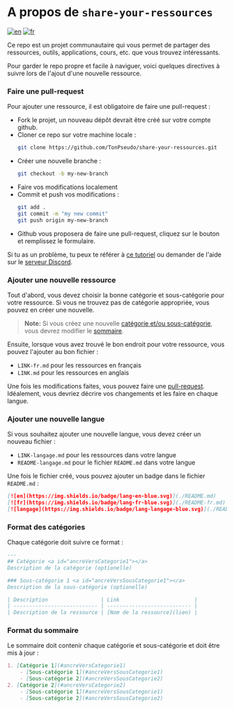 # A propos de `share-your-ressources` 

[![en](https://img.shields.io/badge/lang-en-blue.svg)](./README.md)
[![fr](https://img.shields.io/badge/lang-fr-blue.svg)](./README-fr.md)

Ce repo est un projet communautaire qui vous permet de partager des ressources, outils, applications, cours, etc. que vous trouvez intéressants.

Pour garder le repo propre et facile à naviguer, voici quelques directives à suivre lors de l'ajout d'une nouvelle ressource.

### Faire une pull-request <a id="making-a-pull-request"></a>

Pour ajouter une ressource, il est obligatoire de faire une pull-request :

- Fork le projet, un nouveau dépôt devrait être créé sur votre compte github.
- Cloner ce repo sur votre machine locale :
  ```bash
  git clone https://github.com/TonPseudo/share-your-ressources.git
  ```
- Créer une nouvelle branche :
  ```bash
  git checkout -b my-new-branch
  ```
- Faire vos modifications localement
- Commit et push vos modifications :
  ```bash
  git add .
  git commit -m "my new commit"
  git push origin my-new-branch
  ```
- Github vous proposera de faire une pull-request, cliquez sur le bouton et remplissez le formulaire.

Si tu as un problème, tu peux te référer à [ce tutoriel](https://www.digitalocean.com/community/tutorials/how-to-create-a-pull-request-on-github) ou demander de l'aide sur le [serveur Discord](https://discord.gg/Htg7jDAGHB).

### Ajouter une nouvelle ressource

Tout d'abord, vous devez choisir la bonne catégorie et sous-catégorie pour votre ressource. Si vous ne trouvez pas de catégorie appropriée, vous pouvez en créer une nouvelle.

> **Note:** Si vous créez une nouvelle [catégorie et/ou sous-catégorie](#category-format), vous devrez modifier le [sommaire](summary-format).

Ensuite, lorsque vous avez trouvé le bon endroit pour votre ressource, vous pouvez l'ajouter au bon fichier :
- `LINK-fr.md` pour les ressources en français
- `LINK.md` pour les ressources en anglais

Une fois les modifications faites, vous pouvez faire une [pull-request](#making-a-pull-request).
Idéalement, vous devriez décrire vos changements et les faire en chaque langue.

### Ajouter une nouvelle langue

Si vous souhaitez ajouter une nouvelle langue, vous devez créer un nouveau fichier :
- `LINK-langage.md` pour les ressources dans votre langue
- `README-langage.md` pour le fichier `README.md` dans votre langue

Une fois le fichier créé, vous pouvez ajouter un badge dans le fichier `README.md` :
```md
[![en](https://img.shields.io/badge/lang-en-blue.svg)](./README.md)
[![fr](https://img.shields.io/badge/lang-fr-blue.svg)](./README-fr.md)
[![langage](https://img.shields.io/badge/lang-langage-blue.svg)](./README-langage.md)
```

### Format des catégories <a id="category-format"></a>

Chaque catégorie doit suivre ce format :
```md
---
## Catégorie <a id="ancreVersCategorie1"></a>
Description de la catégorie (optionelle)

### Sous-catégorie 1 <a id="ancreVersSousCategorie1"></a>
Description de la sous-catégorie (optionelle)

| Description                 | Link                        |
| --------------------------- | --------------------------- |
| Description de la ressource | [Nom de la ressource](lien) |
```

### Format du sommaire <a id="summary-format"></a>

Le sommaire doit contenir chaque catégorie et sous-catégorie et doit être mis à jour :
```md
1. [Catégorie 1](#ancreVersCategorie1)
    - [Sous-catégorie 1](#ancreVersSousCategorie1)
    - [Sous-catégorie 2](#ancreVersSousCategorie2)
2. [Catégorie 2](#ancreVersCategorie2)
    - [Sous-catégorie 1](#ancreVersSousCategorie1)
    - [Sous-catégorie 2](#ancreVersSousCategorie2)
```
